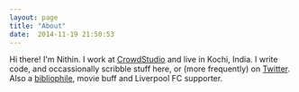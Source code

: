 ```yaml
---
layout: page
title: "About"
date:  2014-11-19 21:50:53
---
```


Hi there! I'm Nithin. I work at [CrowdStudio](https://crowdstudio.in/) and live in Kochi, India. I write code, and occassionally scribble stuff here, or (more frequently) on [Twitter](https://twitter.com/nithinbekal). Also a [bibliophile](https://www.goodreads.com/user/show/1059476-nithin-bekal), movie buff and Liverpool FC supporter.
